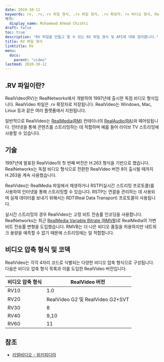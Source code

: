 ```yaml
---
date: 2019-10-11
keywords: rv, .rv, rv 파일 형식, .rv 파일 형식, .rv 확장자, rv 비디오 형식, RealVideo 파일 형식
작가:
  display_name: Muhammad Ahmad Chishti
draft: false
toc: true
description: "RV 파일을 만들고 열 수 있는 RV 파일 형식 및 API에 대해 알아봅니다."
title: RV 파일 형식
linktitle: RV
menu:
  docs:
    parent: "video"
lastmod: 2020-30-12
---
```


## .RV 파일이란? ##

RealVideo(RV)는 RealNetworks에서 개발하여 1997년에 출시한 독점 비디오 형식입니다. RealVideo 파일은 .rv 확장자로 저장됩니다. RealVideo는 Windows, Mac, Linux 등과 같은 여러 플랫폼에서 지원됩니다.

일반적으로 RealVideo는 [RealMedia(RM)](/ko/video/rm/) 컨테이너의 [RealAudio(RA)](/ko/audio/ra/)와 페어링됩니다. 인터넷을 통해 콘텐츠를 스트리밍하는 데 적합하며 예를 들어 라이브 TV 스트리밍에 사용할 수 있습니다.

## 기술 ##

1997년에 발표된 RealVideo의 첫 번째 버전은 H.263 형식을 기반으로 했습니다. RealNetworks는 독점 비디오 형식으로 전환한 RealVideo 버전 8이 출시될 때까지 H.263을 계속 사용했습니다.

RealVideo는 RealMedia 파일에서 재생하거나 RSTP(실시간 스트리밍 프로토콜)를 사용하여 인터넷을 통해 스트리밍할 수 있습니다. RSTP는 연결을 관리하는 데 사용되며 실제 데이터를 보내기 위해서는 RDT(Real Data Transport) 프로토콜이 사용됩니다.

실시간 스트리밍의 경우 RealVideo는 고정 비트 전송률 인코딩을 사용합니다. RealNetworks는 최근 [RealMedia Variable Bitrate (RMVB)](/ko/video/rmvb/)로 RealMedia의 가변 비트 전송률 변형을 도입했습니다. RMVB는 더 나은 비디오 품질을 허용하지만 네트워크 용량을 예측할 수 없기 때문에 스트리밍에는 덜 적합합니다.

## 비디오 압축 형식 및 코덱 ##

RealVideo는 각각 4자리 코드로 식별되는 다양한 비디오 압축 형식으로 구성됩니다. 다음은 비디오 압축 형식 목록과 이를 도입한 RealVideo 버전입니다.

|비디오 압축 형식|RealVideo 버전|
|---|---|
|RV10|1.0|
|RV20|RealVideo G2 및 RealVideo G2+SVT|
|RV30|8|
|RV40|9,10|
|RV60|11|

## 참조 ##

- [리얼비디오 - 위키피디아](https://en.wikipedia.org/wiki/RealVideo)

